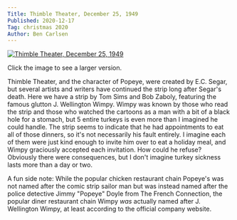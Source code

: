 ```yaml
---
Title: Thimble Theater, December 25, 1949
Published: 2020-12-17
Tag: christmas 2020
Author: Ben Carlsen
---
```


[![Thimble Theater, December 25, 1949](http://blog.arkholt.com/media/decstrips2020/17-thimble-theater_Sun__Dec_25__1949_.jpg)](http://blog.arkholt.com/media/decstrips2020/17-thimble-theater_Sun__Dec_25__1949_.jpg)

Click the image to see a larger version.

Thimble Theater, and the character of Popeye, were created by E.C. Segar, but several artists and writers have continued the strip long after Segar's death. Here we have a strip by Tom Sims and Bob Zaboly, featuring the famous glutton J. Wellington Wimpy. Wimpy was known by those who read the strip and those who watched the cartoons as a man with a bit of a black hole for a stomach, but 5 entire turkeys is even more than I imagined he could handle. The strip seems to indicate that he had appointments to eat all of those dinners, so it's not necessarily his fault entirely. I imagine each of them were just kind enough to invite him over to eat a holiday meal, and Wimpy graciously accepted each invitation. How could he refuse? Obviously there were consequences, but I don't imagine turkey sickness lasts more than a day or two.

A fun side note: While the popular chicken restaurant chain Popeye's was not named after the comic strip sailor man but was instead named after the police detective Jimmy "Popeye" Doyle from The French Connection, the popular diner restaurant chain Wimpy _was_ actually named after J. Wellington Wimpy, at least according to the official company website.
